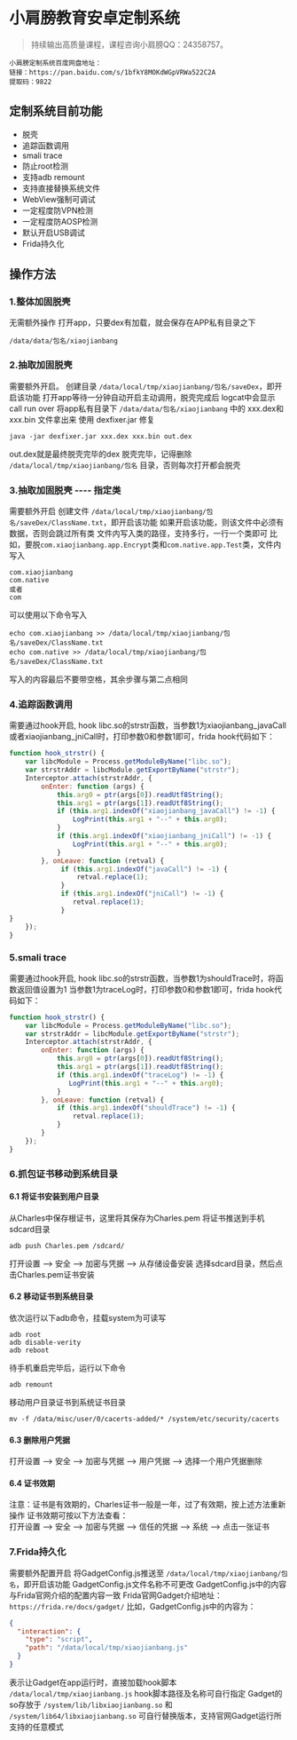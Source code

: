 # 小肩膀教育安卓定制系统
> 持续输出高质量课程，课程咨询小肩膀QQ：24358757。
```
小肩膀定制系统百度网盘地址：
链接：https://pan.baidu.com/s/1bfkY8MOKdWGpVRWa522C2A 
提取码：9822 
```

## 定制系统目前功能

* 脱壳
* 追踪函数调用
* smali trace
* 防止root检测
* 支持adb remount
* 支持直接替换系统文件
* WebView强制可调试
* 一定程度防VPN检测
* 一定程度防AOSP检测
* 默认开启USB调试
* Frida持久化

## 操作方法
### 1.整体加固脱壳
无需额外操作
打开app，只要dex有加载，就会保存在APP私有目录之下
```shell
/data/data/包名/xiaojianbang
```

### 2.抽取加固脱壳
需要额外开启。
创建目录 `/data/local/tmp/xiaojianbang/包名/saveDex`，即开启该功能
打开app等待一分钟自动开启主动调用，脱壳完成后 logcat中会显示 call run over
将app私有目录下 `/data/data/包名/xiaojianbang` 中的 xxx.dex和xxx.bin 文件拿出来
使用 dexfixer.jar 修复
```shell
java -jar dexfixer.jar xxx.dex xxx.bin out.dex
```
out.dex就是最终脱壳完毕的dex
脱壳完毕，记得删除 `/data/local/tmp/xiaojianbang/包名` 目录，否则每次打开都会脱壳

### 3.抽取加固脱壳 ---- 指定类
需要额外开启
创建文件 `/data/local/tmp/xiaojianbang/包名/saveDex/ClassName.txt`，即开启该功能
如果开启该功能，则该文件中必须有数据，否则会跳过所有类
文件内写入类的路径，支持多行，一行一个类即可
比如，要脱`com.xiaojianbang.app.Encrypt`类和`com.native.app.Test`类，文件内写入
```shell
com.xiaojianbang
com.native
或者
com
```
可以使用以下命令写入
```shell
echo com.xiaojianbang >> /data/local/tmp/xiaojianbang/包名/saveDex/ClassName.txt
echo com.native >> /data/local/tmp/xiaojianbang/包名/saveDex/ClassName.txt
```
写入的内容最后不要带空格，其余步骤与第二点相同

### 4.追踪函数调用
需要通过hook开启,
hook libc.so的strstr函数，当参数1为xiaojianbang_javaCall或者xiaojianbang_jniCall时，打印参数0和参数1即可，frida hook代码如下：
```javascript
function hook_strstr() {
    var libcModule = Process.getModuleByName("libc.so");
    var strstrAddr = libcModule.getExportByName("strstr");
    Interceptor.attach(strstrAddr, {
        onEnter: function (args) {
            this.arg0 = ptr(args[0]).readUtf8String();
            this.arg1 = ptr(args[1]).readUtf8String();
            if (this.arg1.indexOf("xiaojianbang_javaCall") != -1) {
                LogPrint(this.arg1 + "--" + this.arg0);
            }
            if (this.arg1.indexOf("xiaojianbang_jniCall") != -1) {
                LogPrint(this.arg1 + "--" + this.arg0);
            }
        }, onLeave: function (retval) {
             if (this.arg1.indexOf("javaCall") != -1) {
                 retval.replace(1);
             }
             if (this.arg1.indexOf("jniCall") != -1) {
                retval.replace(1);
             }
}
    });
}
```
### 5.smali trace
需要通过hook开启,
hook libc.so的strstr函数，当参数1为shouldTrace时，将函数返回值设置为1
当参数1为traceLog时，打印参数0和参数1即可，frida hook代码如下：
```javascript
function hook_strstr() {
    var libcModule = Process.getModuleByName("libc.so");
    var strstrAddr = libcModule.getExportByName("strstr");
    Interceptor.attach(strstrAddr, {
        onEnter: function (args) {
            this.arg0 = ptr(args[0]).readUtf8String();
            this.arg1 = ptr(args[1]).readUtf8String();
            if (this.arg1.indexOf("traceLog") != -1) {
               LogPrint(this.arg1 + "--" + this.arg0);
            }
        }, onLeave: function (retval) {
		    if (this.arg1.indexOf("shouldTrace") != -1) {
                retval.replace(1);
            }
		}
    });
}
```
### 6.抓包证书移动到系统目录
#### 6.1 将证书安装到用户目录
从Charles中保存根证书，这里将其保存为Charles.pem
将证书推送到手机sdcard目录
```shell
adb push Charles.pem /sdcard/
```
打开设置 --> 安全 --> 加密与凭据 --> 从存储设备安装
选择sdcard目录，然后点击Charles.pem证书安装
#### 6.2 移动证书到系统目录
依次运行以下adb命令，挂载system为可读写
```shell
adb root
adb disable-verity
adb reboot
```
待手机重启完毕后，运行以下命令
```shell
adb remount
```
移动用户目录证书到系统证书目录
```shell
mv -f /data/misc/user/0/cacerts-added/* /system/etc/security/cacerts
```
#### 6.3 删除用户凭据
打开设置 --> 安全 --> 加密与凭据 --> 用户凭据 --> 选择一个用户凭据删除
#### 6.4 证书效期
注意：证书是有效期的，Charles证书一般是一年，过了有效期，按上述方法重新操作
证书效期可按以下方法查看：  
打开设置 --> 安全 --> 加密与凭据 --> 信任的凭据 --> 系统 --> 点击一张证书

### 7.Frida持久化
需要额外配置开启
将GadgetConfig.js推送至 `/data/local/tmp/xiaojianbang/包名`，即开启该功能
GadgetConfig.js文件名称不可更改
GadgetConfig.js中的内容与Frida官网介绍的配置内容一致
Frida官网Gadget介绍地址：
`https://frida.re/docs/gadget/`
比如，GadgetConfig.js中的内容为：
```json
{
  "interaction": {
    "type": "script",
    "path": "/data/local/tmp/xiaojianbang.js"
  }
}
```
表示让Gadget在app运行时，直接加载hook脚本 `/data/local/tmp/xiaojianbang.js`
hook脚本路径及名称可自行指定
Gadget的so存放于 `/system/lib/libxiaojianbang.so` 和 `/system/lib64/libxiaojianbang.so`
可自行替换版本，支持官网Gadget运行所支持的任意模式
